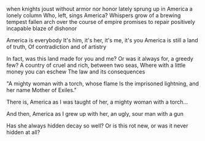 
when knights joust without armor nor honor
lately sprung up in America
a lonely column
Who, left, sings America?
Whispers grow of a brewing tempest
fallen arch
over the course of empire
promises to repair
positively incapable
blaze of dishonor


America is everybody
It's him, it's her, it's me, it's you
America is still a land of truth,
Of contradiction and of artistry

In fact, was this land made for you and me?
Or was it always for, a greedy few?
A country of cruel and rich, between two seas,
Where with a little money you can eschew
The law and its consequences


"A mighty woman with a torch, whose flame
Is the imprisoned lightning, and her name
Mother of Exiles."

There is, America as I was taught
of her, a mighty woman with a torch...

And then, America as I grew up
with her, an ugly, sour man with a gun

Has she always hidden decay so well?
Or is this rot new, or was it never hidden at all?